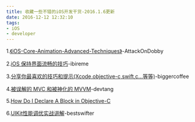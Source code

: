 ```yaml
---
title: 收藏一些不错的iOS开发干货-2016.1.6更新
date: 2016-12-12 12:32:10
tags:
- iOS
- developer
---
```


1.[《iOS-Core-Animation-Advanced-Techniques》](https://github.com/AttackOnDobby/iOS-Core-Animation-Advanced-Techniques)-AttackOnDobby

2.[iOS 保持界面流畅的技巧](http://blog.ibireme.com/2015/11/12/smooth_user_interfaces_for_ios/)-ibireme

3.[分享你最喜欢的技巧和提示(Xcode,objective-c,swift,c...等等)](http://blog.csdn.net/biggercoffee/article/details/50394027)-biggercoffee

4.[被误解的 MVC 和被神化的 MVVM](http://blog.devtang.com/blog/2015/11/02/mvc-and-mvvm/)-devtang

5.[How Do I Declare A Block in Objective-C](http://fuckingblocksyntax.com/)

6.[UIKit性能调优实战讲解](http://www.jianshu.com/p/619cf14640f3)-bestswifter